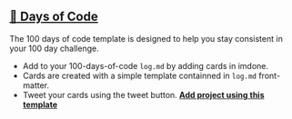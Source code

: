 ## [:100: Days of Code](https://github.com/imdone/100-days-of-code)
The 100 days of code template is designed to help you stay consistent in your 100 day challenge.  
- Add to your 100-days-of-code `log.md` by adding cards in imdone.
- Cards are created with a simple template containned in `log.md` front-matter.
- Tweet your cards using the tweet button.
**<a title="100 Days of Code" href="https://github.com/imdone/100-days-of-code/archive/master.zip">Add project using this template</a>**
